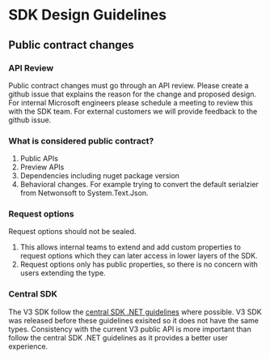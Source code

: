 # SDK Design Guidelines

## Public contract changes

### API Review
Public contract changes must go through an API review. Please create a github issue that explains the reason for the change and proposed design. For internal Microsoft engineers please schedule a meeting to review this with the SDK team. For external customers we will provide feedback to the github issue.

### What is considered public contract?
1. Public APIs 
2. Preview APIs
3. Dependencies including nuget package version
4. Behavioral changes. For example trying to convert the default serialzier from Netwonsoft to System.Text.Json. 

### Request options
Request options should not be sealed.

1. This allows internal teams to extend and add custom properties to request options which they can later access in lower layers of the SDK.
2. Request options only has public properties, so there is no concern with users extending the type.


### Central SDK
The V3 SDK follow the [central SDK .NET guidelines](https://azure.github.io/azure-sdk/dotnet_introduction.html) where possible. V3 SDK was released before these guidelines exisited so it does not have the same types. Consistency with the current V3 public API is more important than follow the central SDK .NET guidelines as it provides a better user experience.